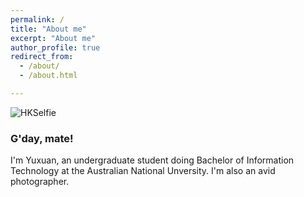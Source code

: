 ```yaml
---
permalink: /
title: "About me"
excerpt: "About me"
author_profile: true
redirect_from: 
  - /about/
  - /about.html

---
```


![HKSelfie](/Users/ylin/IdeaProjects/itsyuxuan.github.io/images/HKSelfie.jpeg)



### G'day, mate!

I'm Yuxuan, an undergraduate student doing Bachelor of Information Technology at the Australian National Unversity. I'm also an avid photographer.

